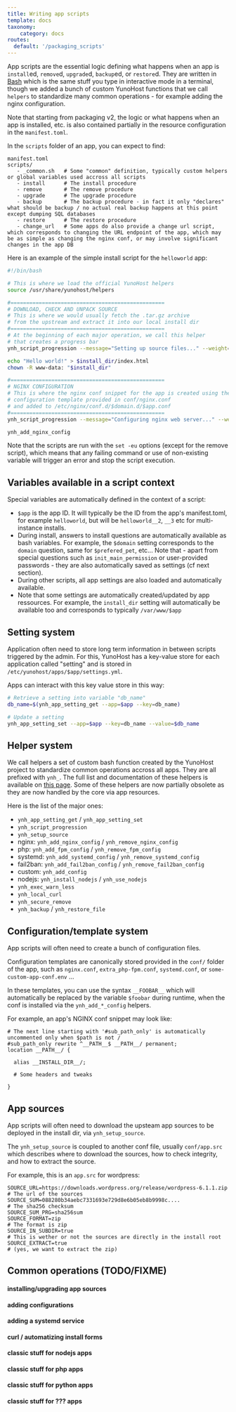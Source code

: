 ```yaml
---
title: Writing app scripts
template: docs
taxonomy:
    category: docs
routes:
  default: '/packaging_scripts'
---
```



App scripts are the essential logic defining what happens when an app is `install`ed, `remove`d, `upgrade`d, `backup`ed, or `restore`d. They are written in [Bash](https://en.wikipedia.org/wiki/Bash_(Unix_shell)) which is the same stuff you type in interactive mode in a terminal, though we added a bunch of custom YunoHost functions that we call `helpers` to standardize many common operations - for example adding the nginx configuration.

Note that starting from packaging v2, the logic or what happens when an app is installed, etc. is also contained partially in the resource configuration in the `manifest.toml`.

In the `scripts` folder of an app, you can expect to find:

```text
manifest.toml
scripts/
   - _common.sh   # Some "common" definition, typically custom helpers or global variables used accross all scripts
   - install      # The install procedure
   - remove       # The remove procedure
   - upgrade      # The upgrade procedure
   - backup       # The backup procedure - in fact it only "declares" what should be backup / no actual real backup happens at this point except dumping SQL databases
   - restore      # The restore procedure
   - change_url   # Some apps do also provide a change url script, which corresponds to changing the URL endpoint of the app, which may be as simple as changing the nginx conf, or may involve significant changes in the app DB
```

Here is an example of the simple install script for the `helloworld` app:

```bash
#!/bin/bash

# This is where we load the official YunoHost helpers
source /usr/share/yunohost/helpers

#=================================================
# DOWNLOAD, CHECK AND UNPACK SOURCE
# This is where we would usually fetch the .tar.gz archive 
# from the upstream and extract it into our local install dir
#=================================================
# At the beginning of each major operation, we call this helper
# that creates a progress bar
ynh_script_progression --message="Setting up source files..." --weight=1

echo "Hello world!" > $install_dir/index.html
chown -R www-data: "$install_dir"

#=================================================
# NGINX CONFIGURATION
# This is where the nginx conf snippet for the app is created using the
# configuration template provided in conf/nginx.conf
# and added to /etc/nginx/conf.d/$domain.d/$app.conf
#=================================================
ynh_script_progression --message="Configuring nginx web server..." --weight=1

ynh_add_nginx_config
```

Note that the scripts are run with the `set -eu` options (except for the remove script), which means that any failing command or use of non-existing variable will trigger an error and stop the script execution.


## Variables available in a script context

Special variables are automatically defined in the context of a script:

- `$app` is the app ID. It will typically be the ID from the app's manifest.toml, for example `helloworld`, but will be `helloworld__2`, `__3` etc for multi-instance installs.
- During install, answers to install questions are automatically available as bash variables. For example, the `$domain` setting corresponds to the `domain` question, same for `$prefered_pet`, etc... Note that - apart from special questions such as `init_main_permission` or user-provided passwords - they are also automatically saved as settings (cf next section).
- During other scripts, all app settings are also loaded and automatically available.
- Note that some settings are automatically created/updated by app ressources. For example, the `install_dir` setting will automatically be available too and corresponds to typically `/var/www/$app`

## Setting system

Application often need to store long term information in between scripts triggered by the admin. For this, YunoHost has a key-value store for each application called "setting" and is stored in `/etc/yunohost/apps/$app/settings.yml`.

Apps can interact with this key value store in this way:

```bash
# Retrieve a setting into variable "db_name"
db_name=$(ynh_app_setting_get --app=$app --key=db_name)

# Update a setting
ynh_app_setting_set --app=$app --key=db_name --value=$db_name
```

## Helper system

We call helpers a set of custom bash function created by the YunoHost project to standardize common operations accross all apps. They are all prefixed with `ynh_`. The full list and documentation of these helpers is available on [this page](/packaging_apps_helpers). Some of these helpers are now partially obsolete as they are now handled by the core via app resources.

Here is the list of the major ones:

- `ynh_app_setting_get` / `ynh_app_setting_set`
- `ynh_script_progression`
- `ynh_setup_source`
- nginx: `ynh_add_nginx_config` / `ynh_remove_nginx_config`
- php: `ynh_add_fpm_config` / `ynh_remove_fpm_config`
- systemd: `ynh_add_systemd_config` / `ynh_remove_systemd_config`
- fail2ban: `ynh_add_fail2ban_config` / `ynh_remove_fail2ban_config`
- custom: `ynh_add_config`
- nodejs: `ynh_install_nodejs` / `ynh_use_nodejs`
- `ynh_exec_warn_less`
- `ynh_local_curl`
- `ynh_secure_remove`
- `ynh_backup` / `ynh_restore_file`

## Configuration/template system

App scripts will often need to create a bunch of configuration files.

Configuration templates are canonically stored provided in the `conf/` folder of the app, such as `nginx.conf`, `extra_php-fpm.conf`, `systemd.conf`, or `some-custom-app-conf.env` ...

In these templates, you can use the syntax `__FOOBAR__` which will automatically be replaced by the variable `$foobar` during runtime, when the conf is installed via the `ynh_add_*_config` helpers.

For example, an app's NGINX conf snippet may look like:

```text
# The next line starting with '#sub_path_only' is automatically uncommented only when $path is not /
#sub_path_only rewrite ^__PATH__$ __PATH__/ permanent;
location __PATH__/ {

  alias __INSTALL_DIR__/;

  # Some headers and tweaks

}
```


## App sources

App scripts will often need to download the upsteam app sources to be deployed in the install dir, via `ynh_setup_source`.

The `ynh_setup_source` is coupled to another conf file, usually `conf/app.src` which describes where to download the sources, how to check integrity, and how to extract the source.

For example, this is an `app.src` for wordpress:

```text
SOURCE_URL=https://downloads.wordpress.org/release/wordpress-6.1.1.zip  # The url of the sources
SOURCE_SUM=088280b34aebc7331693e729d8e6b05eb8b9998c....                 # The sha256 checksum
SOURCE_SUM_PRG=sha256sum
SOURCE_FORMAT=zip                                                       # The format is zip
SOURCE_IN_SUBDIR=true                                                   # This is wether or not the sources are directly in the install root
SOURCE_EXTRACT=true                                                     # (yes, we want to extract the zip)
```


## Common operations (TODO/FIXME)

#### installing/upgrading app sources
#### adding configurations
#### adding a systemd service
#### curl / automatizing install forms
#### classic stuff for nodejs apps
#### classic stuff for php apps
#### classic stuff for python apps
#### classic stuff for ??? apps
